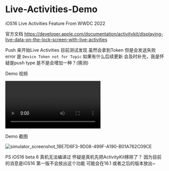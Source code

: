 # Live-Activities-Demo
iOS16 Live Activities Feature From WWDC 2022

官方文档 https://developer.apple.com/documentation/activitykit/displaying-live-data-on-the-lock-screen-with-live-activities

Push 来开始Live Activities 目前测试发现 虽然会拿到Token 但是会发送失败 error 是 `Device Token not for Topic`
如果有什么后续更新 会及时补充，我是怀疑是push type 是不是会增加一种？(猜测)

Demo 视频

![simulator_screenshot_1BE7D6F3-9D08-499F-A190-B01A762C09CE](https://github.com/jerryliurui/Live-Activities-Demo/blob/main/RPReplay_Final1660290754.MP4)

Demo 截图

![simulator_screenshot_1BE7D6F3-9D08-499F-A190-B01A762C09CE](https://user-images.githubusercontent.com/6234801/185403960-9bcbe5c9-3b70-43ee-99c2-8500a64edb6a.png)

PS
iOS16 beta 6 真机无法编译过 怀疑是真机先把ActivityKit移除了？ 因为目前的消息是iOS16 第一版不会放出这个功能 可能会在16.1 或者之后的版本放出~


